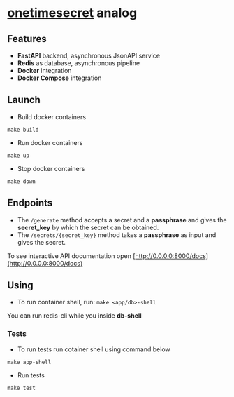# [onetimesecret](https://onetimesecret.com/) analog

## Features

* **FastAPI** backend, asynchronous JsonAPI service
* **Redis** as database, asynchronous pipeline
* **Docker** integration
* **Docker Compose** integration

## Launch

* Build docker containers
```
make build
```
* Run docker containers
```
make up
```
* Stop docker containers
```
make down
```

## Endpoints

* The `/generate` method accepts a secret and a **passphrase** and gives the **secret_key** by which the secret can be obtained.
* The `/secrets/{secret_key}` method takes a **passphrase** as input and gives the secret.

To see interactive API documentation open [http://0.0.0.0:8000/docs](http://0.0.0.0:8000/docs)

## Using

* To run container shell, run: `make <app/db>-shell`

You can run redis-cli while you inside **db-shell**

### Tests

* To run tests run cotainer shell using command below
```
make app-shell
```
* Run tests
```
make test
```